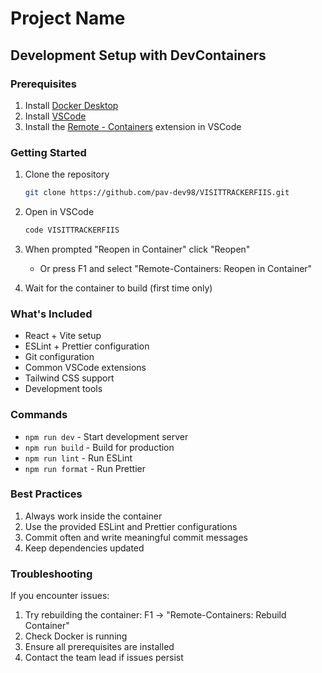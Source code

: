 # Project Name

## Development Setup with DevContainers

### Prerequisites
1. Install [Docker Desktop](https://www.docker.com/products/docker-desktop)
2. Install [VSCode](https://code.visualstudio.com/)
3. Install the [Remote - Containers](https://marketplace.visualstudio.com/items?itemName=ms-vscode-remote.remote-containers) extension in VSCode

### Getting Started
1. Clone the repository
   ```bash
   git clone https://github.com/pav-dev98/VISITTRACKERFIIS.git
   ```

2. Open in VSCode
   ```bash
   code VISITTRACKERFIIS
   ```

3. When prompted "Reopen in Container" click "Reopen"
   - Or press F1 and select "Remote-Containers: Reopen in Container"

4. Wait for the container to build (first time only)

### What's Included
- React + Vite setup
- ESLint + Prettier configuration
- Git configuration
- Common VSCode extensions
- Tailwind CSS support
- Development tools

### Commands
- `npm run dev` - Start development server
- `npm run build` - Build for production
- `npm run lint` - Run ESLint
- `npm run format` - Run Prettier

### Best Practices
1. Always work inside the container
2. Use the provided ESLint and Prettier configurations
3. Commit often and write meaningful commit messages
4. Keep dependencies updated

### Troubleshooting
If you encounter issues:
1. Try rebuilding the container: F1 -> "Remote-Containers: Rebuild Container"
2. Check Docker is running
3. Ensure all prerequisites are installed
4. Contact the team lead if issues persist
